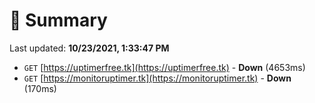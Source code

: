 # 📖 Summary
Last updated: **10/23/2021, 1:33:47 PM**

- `GET` [https://uptimerfree.tk](https://uptimerfree.tk) - **Down** (4653ms)
- `GET` [https://monitoruptimer.tk](https://monitoruptimer.tk) - **Down** (170ms)
